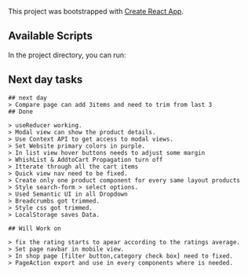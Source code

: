 This project was bootstrapped with [Create React App](https://github.com/facebook/create-react-app).

## Available Scripts

In the project directory, you can run:

## Next day tasks

    ## next day
    > Compare page can add 3items and need to trim from last 3
    ## Done

    > useReducer working.
    > Modal view can show the product details.
    > Use Context API to get access to modal views.
    > Set Website primary colors in purple.
    > In list view hover buttons needs to adjust some margin
    > WhishList & AddtoCart Propagation turn off
    > Itterate through all the cart items
    > Quick view nav need to be fixed.
    > Create only one product component for every same layout products
    > Style search-form > select options.
    > Used Semantic UI in all Dropdown
    > Breadcrumbs got trimmed.
    > Style css got trimmed.
    > LocalStorage saves Data.

    ## Will Work on

    > fix the rating starts to apear according to the ratings average.
    > Set page navbar in mobile view.
    > In shop page [filter button,category check box] need to fixed.
    > PageAction export and use in every components where is needed.
